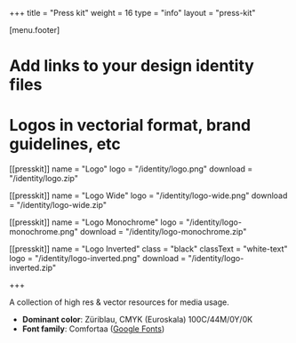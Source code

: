 +++
title = "Press kit"
weight = 16
type = "info"
layout = "press-kit"

[menu.footer]

# Add links to your design identity files
# Logos in vectorial format, brand guidelines, etc
[[presskit]]
name = "Logo"
logo = "/identity/logo.png"
download = "/identity/logo.zip"

[[presskit]]
name = "Logo Wide"
logo = "/identity/logo-wide.png"
download = "/identity/logo-wide.zip"

[[presskit]]
name = "Logo Monochrome"
logo = "/identity/logo-monochrome.png"
download = "/identity/logo-monochrome.zip"

[[presskit]]
name = "Logo Inverted"
class = "black"
classText = "white-text"
logo = "/identity/logo-inverted.png"
download = "/identity/logo-inverted.zip"

+++

A collection of high res & vector resources for media usage.

* **Dominant color**: Züriblau, CMYK (Euroskala) 100C/44M/0Y/0K
* **Font family**: Comfortaa ([Google Fonts](https://fonts.google.com/specimen/Comfortaa))
